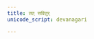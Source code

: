 ```yaml
---
title: तत् सवितुर्
unicode_script: devanagari

---
```


<div class="js_include" url="/vedAH/Rk/shAkalam/saMhitA/prAchInA_prastutiH/03/aMshAH/tat_savitur.md"  newLevelForH1="2" includeTitle="true"> </div>  

